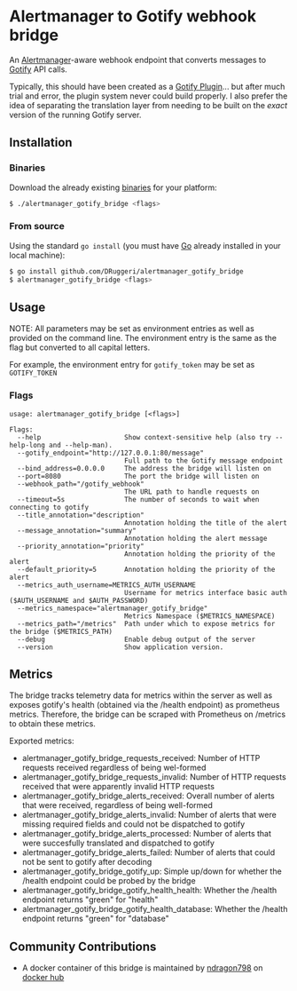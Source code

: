 # Alertmanager to Gotify webhook bridge

An [Alertmanager](https://prometheus.io/docs/alerting/latest/alertmanager/)-aware webhook endpoint that converts messages to [Gotify](https://gotify.net/) API calls.

Typically, this should have been created as a [Gotify Plugin](https://gotify.net/docs/plugin)... but after much trial and error, the plugin system never could build properly. I also prefer the idea of separating the translation layer from needing to be built on the *exact* version of the running Gotify server.

## Installation

### Binaries

Download the already existing [binaries](https://github.com/DRuggeri/alertmanager_gotify_bridge/releases) for your platform:

```bash
$ ./alertmanager_gotify_bridge <flags>
```

### From source

Using the standard `go install` (you must have [Go](https://golang.org/) already installed in your local machine):

```bash
$ go install github.com/DRuggeri/alertmanager_gotify_bridge
$ alertmanager_gotify_bridge <flags>
```

## Usage
NOTE: All parameters may be set as environment entries as well as provided on the command line. The environment entry is the same as the flag but converted to all capital letters.

For example, the environment entry for `gotify_token` may be set as `GOTIFY_TOKEN`

### Flags

```
usage: alertmanager_gotify_bridge [<flags>]

Flags:
  --help                     Show context-sensitive help (also try --help-long and --help-man).
  --gotify_endpoint="http://127.0.0.1:80/message"
                             Full path to the Gotify message endpoint
  --bind_address=0.0.0.0     The address the bridge will listen on
  --port=8080                The port the bridge will listen on
  --webhook_path="/gotify_webhook"
                             The URL path to handle requests on
  --timeout=5s               The number of seconds to wait when connecting to gotify
  --title_annotation="description"
                             Annotation holding the title of the alert
  --message_annotation="summary"
                             Annotation holding the alert message
  --priority_annotation="priority"
                             Annotation holding the priority of the alert
  --default_priority=5       Annotation holding the priority of the alert
  --metrics_auth_username=METRICS_AUTH_USERNAME
                             Username for metrics interface basic auth ($AUTH_USERNAME and $AUTH_PASSWORD)
  --metrics_namespace="alertmanager_gotify_bridge"
                             Metrics Namespace ($METRICS_NAMESPACE)
  --metrics_path="/metrics"  Path under which to expose metrics for the bridge ($METRICS_PATH)
  --debug                    Enable debug output of the server
  --version                  Show application version.
```

## Metrics
The bridge tracks telemetry data for metrics within the server as well as exposes gotify's health (obtained via the /health endpoint) as prometheus metrics. Therefore, the bridge can be scraped with Prometheus on /metrics to obtain these metrics.

Exported metrics:
- alertmanager_gotify_bridge_requests_received: Number of HTTP requests received regardless of being wel-formed
- alertmanager_gotify_bridge_requests_invalid: Number of HTTP requests received that were apparently invalid HTTP requests
- alertmanager_gotify_bridge_alerts_received: Overall number of alerts that were received, regardless of being well-formed
- alertmanager_gotify_bridge_alerts_invalid: Number of alerts that were missing required fields and could not be dispatched to gotify
- alertmanager_gotify_bridge_alerts_processed: Number of alerts that were succesfully translated and dispatched to gotify
- alertmanager_gotify_bridge_alerts_failed: Number of alerts that could not be sent to gotify after decoding
- alertmanager_gotify_bridge_gotify_up: Simple up/down for whether the /health endpoint could be probed by the bridge
- alertmanager_gotify_bridge_gotify_health_health: Whether the /health endpoint returns "green" for "health"
- alertmanager_gotify_bridge_gotify_health_database: Whether the /health endpoint returns "green" for "database"

## Community Contributions
* A docker container of this bridge is maintained by [ndragon798](https://github.com/ndragon798) on [docker hub](https://hub.docker.com/r/nathaneaston/alertmanager_gotify_bridge-docker)
